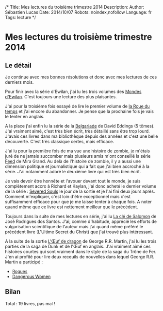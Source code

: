 /*
Title: Mes lectures du troisième trimestre 2014
Description: 
Author: Sébastien Lucas
Date: 2014/10/07
Robots: noindex,nofollow
Language: fr
Tags: lecture
*/
# Mes lectures du troisième trimestre 2014

## Le détail

Je continue avec mes bonnes résolutions et donc avec mes lectures de ces derniers mois.

Pour finir avec la série d'Ewilan, j'ai lu les trois volumes des [Mondes d'Ewilan](http://fr.wikipedia.org/wiki/Les_Mondes_d%27Ewilan). C'est toujours une lecture des plus plaisantes.

J'ai pour la troisième fois essayé de lire le premier volume de [la Roue du temps](http://fr.wikipedia.org/wiki/La_Roue_du_temps) et j'ai encore du abandonner. Je pense que la prochaine fois je vais le tenter en anglais.

A la place j'ai enfin lu la série de la [Belgariade](http://fr.wikipedia.org/wiki/La_Belgariade) de David Eddings (5 tômes). J'ai vraiment aimé, c'est très bien écrit, très détaillé sans être trop lourd. J'avais ces livres dans ma bibliothèque depuis des années et c'est une belle découverte. C'est très classique certes, mais efficace.

J'ai lu pour la première fois de ma vue une histoire de zombie, je m'étais juré de ne jamais succomber mais plusieurs amis m'ont conseillé la série [Feed](http://fr.feedbooks.com/search?query=feed) de Mira Grand. Au delà de l'histoire de zombie, il y a aussi une dimension politique et journalistique qui a fait que j'ai bien accroché à la série. J'ai notamment adoré le deuxième livre qui est très bien écrit.

Je vais devoir être honnête et l'avouer devant tout le monde, je suis complètement accro à Richard et Kaylan, j'ai donc acheté le dernier volume de la série : [Severed Souls](http://store.kobobooks.com/en-US/ebook/Severed-Souls-Richard-Kahlan-Novel/wa2U0LhzzUG5fIFrlpU3iA) le jour de la sortie et je l'ai fini deux jours après. Comment m'expliquer, c'est loin d'être exceptionnel mais c'est suffisamment efficace pour que je me laisse tenter à chaque fois. A noter quand même que ce livre est nettement meilleur que le précédent.

Toujours dans la suite de mes lectures en série, j'ai lu [La clé de Salomon](http://fr.feedbooks.com/item/770604/la-cl%C3%A9-de-salomon) de Josè Rodrigues dos Santos. J'ai, comme d'habitude, apprécié les efforts de vulgarisation scientifique de l'auteur mais j'ai quand même préféré le précédent livre (L'Ultime Secret du Christ) que j'ai trouvé plus intéressant.

A la suite de la sortie [L'Œuf de dragon](http://fr.feedbooks.com/item/791883/l-uf-de-dragon) de George R.R. Martin, j'ai lu les trois parties de la saga de Dunk et de l'Œuf en anglais. J'ai vraiment aimé ces histoires courtes qui sont vraiment dans le style de la saga du Trône de Fer. J'en ai profité pour lire deux receuils de nouvelles dans lequel George R.R. Martin a participé :

 * [Rogues](http://fr.feedbooks.com/item/864617/rogues)
 * [Dangerous Women](http://www.amazon.fr/Dangerous-Women-George-R-Martin/dp/076533206X)

## Bilan

Total : 19 livres, pas mal !
